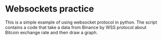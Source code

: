<h1>Websockets practice</h1>
<p>This is a simple example of using websocket protocol in python. The script contains a code that take a data from Binance by WSS protocol about Bitcoin exchange rate and then draw a graph.</p>